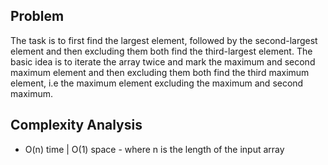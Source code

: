 ## Problem

The task is to first find the largest element, followed by the second-largest element and then excluding them both find the third-largest element. The basic idea is to iterate the array twice and mark the maximum and second maximum element and then excluding them both find the third maximum element, i.e the maximum element excluding the maximum and second maximum.

## Complexity Analysis
- O(n) time | O(1) space - where n is the length of the input array

